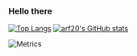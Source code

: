 ### Hello there

[![Top Langs](https://github-readme-stats.vercel.app/api/top-langs/?username=arf20)](https://github.com/anuraghazra/github-readme-stats)
[![arf20's GitHub stats](https://github-readme-stats.vercel.app/api/top-langs/?username=arf20&layout=compact&theme=dark&langs_count=8)](https://github.com/anuraghazra/github-readme-stats)

![Metrics](https://metrics.lecoq.io/arf20?template=classic&base=header%2C%20activity%2C%20community%2C%20repositories%2C%20metadata&base.indepth=false&base.hireable=false&base.skip=false&config.timezone=Europe%2FMadrid)
